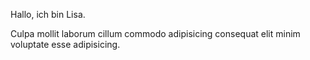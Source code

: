 Hallo, ich bin Lisa. 

Culpa mollit laborum cillum commodo adipisicing consequat elit minim voluptate esse adipisicing.
